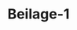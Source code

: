 ---  
schema: default  
title: Beilage-1  
organization: Team Charlie  
notes: "<p>§.1</p><p>Note

de Son Exc. M. le Baron d'Lnetett, Enrogs extreordiaaire et Minisire plenipoton

tiaire de S. M. TEmpereur de toutes les Ruesies prés la deröniesime Conséderation

Cermenique, adresste à Son Erc. M. le Baron de Carlowie, Winistre de Gase,

presidant par substitution la hante Dicte Cermanique.

Die Sonssigne, Eurogé extraordiuaire et Ministre plenipotentiaire de Sa Majeste

Empereur de toutes les Russies pres la Serenissime Conkéderation Cermanique,

est charge de faire part à la haute Diete, son organe, que daprés un Oukase que

rient de reudre Sa Majesté PEmpereur de toutes les Russies, il sera fait une lerée

de recrues dans TEmpire, pareille à celle qui avait coutume de seffectuer tous les

aus. Ce recrutement est derenu indispensable par les seules lois de la mortalite

et par les vides, quoccasionne dans les rangs de Parmée le nombre des congés

absolus accordes au soldats. Aveune consideration politique ne se rattache à cette

mesure. Cependant comme de nos jours, nul acte de gouremement n'échappe à

la malreillance toujours prete à repandre des soupgons et des alarmes, on a eri

devoir motiver la mesure, dont il sagit. Les intentions de Sa Majesté lEmpereur

de toutes les Russies et Son desir de conserver la pair, sont au reste asser con

nus, wais cest pour mieux les constater eacore et pour ecarter tout ce qui pour_

rait faire craindre un changement de systême, que ces explications composent le

present office, dont Monsieur le Baron de Carlowie, roudra bien donner connais

sance à la haute Diete.

Le Souseigné probite de cette occasion pour avoir Phonneur de renoureler à

von Excellence les temoignages de sa haute consideration.

vi

à Francfort s. M. le

ncopm 1824.

dAnstett</p>"  
resources:  
- format: png  
  name: Page8[1].png  
  url: ../../Protokolle_BV_17_1825/Beilage-1/Page8[1].png  
category:   
  - Protokolle_BV_17_1825  
maintainer: Tao Luo  
maintainer_email: t.luo.21@abdn.ac.uk  
---